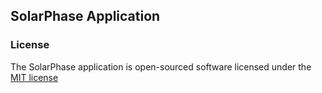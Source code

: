 ## SolarPhase Application

### License

The SolarPhase application is open-sourced software licensed under the [MIT license](http://opensource.org/licenses/MIT)

